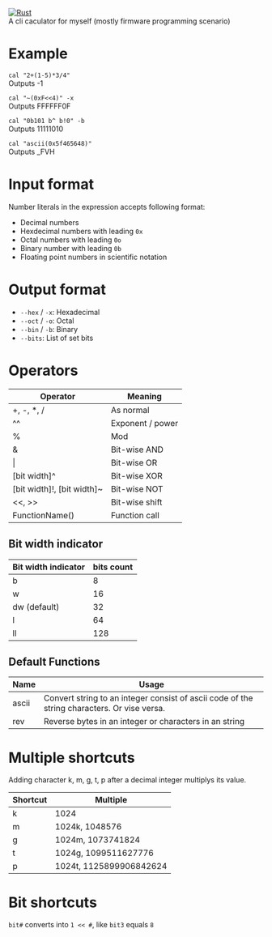 [![Rust](https://github.com/PaddyThePaddy/cal/actions/workflows/rust.yml/badge.svg)](https://github.com/PaddyThePaddy/cal/actions/workflows/rust.yml)  
A cli caculator for myself (mostly firmware programming scenario)

# Example
`cal "2+(1-5)*3/4"`  
Outputs -1  

`cal "~(0xF<<4)" -x`  
Outputs FFFFFF0F  

`cal "0b101 b^ b!0" -b`  
Outputs 11111010  

`cal "ascii(0x5f465648)"`  
Outputs _FVH  

# Input format
Number literals in the expression accepts following format:
- Decimal numbers
- Hexdecimal numbers with leading `0x`
- Octal numbers with leading `0o`
- Binary number with leading `0b`
- Floating point numbers in scientific notation

# Output format
- `--hex` / `-x`: Hexadecimal
- `--oct` / `-o`: Octal
- `--bin` / `-b`: Binary
- `--bits`: List of set bits

# Operators
| Operator                   | Meaning          |
| -------------------------- | ---------------- |
| +, -, *, /                 | As normal        |
| ^^                         | Exponent / power |
| %                          | Mod              |
| &                          | Bit-wise AND     |
| \|                         | Bit-wise OR      |
| [bit width]^               | Bit-wise XOR     |
| [bit width]!, [bit width]~ | Bit-wise NOT     |
| <<, >>                     | Bit-wise shift   |
| FunctionName()             | Function call    |

## Bit width indicator
| Bit width indicator | bits count |
| ------------------- | ---------- |
| b                   | 8          |
| w                   | 16         |
| dw (default)        | 32         |
| l                   | 64         |
| ll                  | 128        |

## Default Functions
| Name  | Usage                                                                                       |
| ----- | ------------------------------------------------------------------------------------------- |
| ascii | Convert string to an integer consist of ascii code of the string characters. Or vise versa. |
| rev   | Reverse bytes in an integer or characters in an string                                      |

# Multiple shortcuts
Adding character k, m, g, t, p after a decimal integer multiplys its value.

| Shortcut | Multiple                |
| -------- | ----------------------- |
| k        | 1024                    |
| m        | 1024k, 1048576          |
| g        | 1024m, 1073741824       |
| t        | 1024g, 1099511627776    |
| p        | 1024t, 1125899906842624 |

# Bit shortcuts
`bit#` converts into `1 << #`, like `bit3` equals `8`
